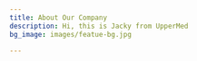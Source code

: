 ```yaml
---
title: About Our Company
description: Hi, this is Jacky from UpperMed
bg_image: images/featue-bg.jpg

---
```

